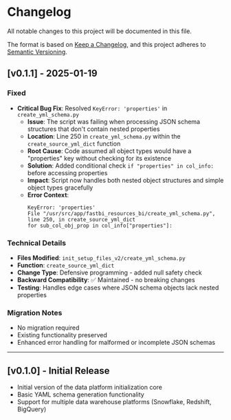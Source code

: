 # Changelog

All notable changes to this project will be documented in this file.

The format is based on [Keep a Changelog](https://keepachangelog.com/en/1.0.0/),
and this project adheres to [Semantic Versioning](https://semver.org/spec/v2.0.0.html).

## [v0.1.1] - 2025-01-19

### Fixed
- **Critical Bug Fix**: Resolved `KeyError: 'properties'` in `create_yml_schema.py`
  - **Issue**: The script was failing when processing JSON schema structures that don't contain nested properties
  - **Location**: Line 250 in `create_yml_schema.py` within the `create_source_yml_dict` function
  - **Root Cause**: Code assumed all object types would have a "properties" key without checking for its existence
  - **Solution**: Added conditional check `if "properties" in col_info:` before accessing properties
  - **Impact**: Script now handles both nested object structures and simple object types gracefully
  - **Error Context**: 
    ```
    KeyError: 'properties'
    File "/usr/src/app/fastbi_resources_bi/create_yml_schema.py", line 250, in create_source_yml_dict
    for sub_col_obj_prop in col_info["properties"]:
    ```

### Technical Details
- **Files Modified**: `init_setup_files_v2/create_yml_schema.py`
- **Function**: `create_source_yml_dict`
- **Change Type**: Defensive programming - added null safety check
- **Backward Compatibility**: ✅ Maintained - no breaking changes
- **Testing**: Handles edge cases where JSON schema objects lack nested properties

### Migration Notes
- No migration required
- Existing functionality preserved
- Enhanced error handling for malformed or incomplete JSON schemas

---

## [v0.1.0] - Initial Release
- Initial version of the data platform initialization core
- Basic YAML schema generation functionality
- Support for multiple data warehouse platforms (Snowflake, Redshift, BigQuery)

